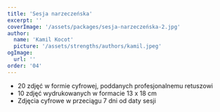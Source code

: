 ```yaml
---
title: 'Sesja narzeczeńska'
excerpt: ''
coverImage: '/assets/packages/sesja-narzeczeńska-2.jpg'
author:
  name: 'Kamil Kocot'
  picture: '/assets/strengths/authors/kamil.jpeg'
ogImage:
  url: ''
order: '04'
---
```


- 20 zdjęć w&nbsp;formie cyfrowej, poddanych profesjonalnemu retuszowi
- 10 zdjęć wydrukowanych w&nbsp;formacie 13 x 18 cm
- Zdjęcia cyfrowe w przeciągu 7&nbsp;dni od daty sesji